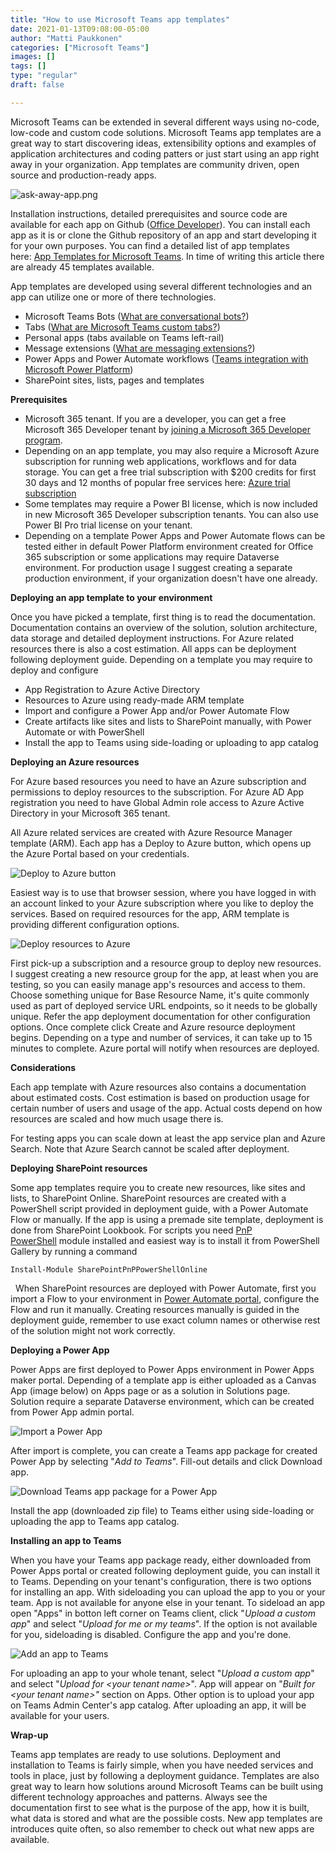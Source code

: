 ```yaml
---
title: "How to use Microsoft Teams app templates"
date: 2021-01-13T09:08:00-05:00
author: "Matti Paukkonen"
categories: ["Microsoft Teams"]
images: []
tags: []
type: "regular"
draft: false

---
```


Microsoft Teams can be extended in several different ways using no-code,
low-code and custom code solutions. Microsoft Teams app templates are a
great way to start discovering ideas, extensibility options and examples
of application architectures and coding patters or just start using an
app right away in your organization. App templates are community driven,
open source and production-ready apps.

![ask-away-app.png](/t5/image/serverpage/image-id/246324iE8BFFB879FCD309F/image-size/large?v=v2&px=999 "ask-away-app.png")


Installation instructions, detailed prerequisites and source code are
available for each app on Github ([Office
Developer](https://github.com/OfficeDev/)). You can install each app as
it is or clone the Github repository of an app and start developing it
for your own purposes. You can find a detailed list of app templates
here: [App Templates for Microsoft
Teams](https://docs.microsoft.com/en-us/microsoftteams/platform/samples/app-templates).
In time of writing this article there are already 45 templates
available.

App templates are developed using several different technologies and an
app can utilize one or more of there technologies.

-   Microsoft Teams Bots ([What are conversational
    bots?](https://docs.microsoft.com/en-us/microsoftteams/platform/bots/what-are-bots))
-   Tabs ([What are Microsoft Teams custom
    tabs?](https://docs.microsoft.com/en-us/microsoftteams/platform/tabs/what-are-tabs))
-   Personal apps (tabs available on Teams left-rail)
-   Message extensions ([What are messaging
    extensions?](https://docs.microsoft.com/en-us/microsoftteams/platform/messaging-extensions/what-are-messaging-extensions))
-   Power Apps and Power Automate workflows ([Teams integration with
    Microsoft Power
    Platform](https://docs.microsoft.com/en-us/microsoftteams/teams-power-platfom-integration))
-   SharePoint sites, lists, pages and templates

**Prerequisites**

-   Microsoft 365 tenant. If you are a developer, you can get a free
    Microsoft 365 Developer tenant by [joining a Microsoft 365 Developer
    program](https://developer.microsoft.com/en-us/microsoft-365/dev-program). 
-   Depending on an app template, you may also require a Microsoft Azure
    subscription for running web applications, workflows and for data
    storage. You can get a free trial subscription with \$200 credits
    for first 30 days and 12 months of popular free services
    here: [Azure trial
    subscription](https://azure.microsoft.com/en-us/free/)
-   Some templates may require a Power BI license, which is now included
    in new Microsoft 365 Developer subscription tenants. You can also
    use Power BI Pro trial license on your tenant.
-   Depending on a template Power Apps and Power Automate flows can be
    tested either in default Power Platform environment created for
    Office 365 subscription or some applications may require Dataverse
    environment. For production usage I suggest creating a separate
    production environment, if your organization doesn't have one
    already.

**Deploying an app template to your environment**

Once you have picked a template, first thing is to read the
documentation. Documentation contains an overview of the solution,
solution architecture, data storage and detailed deployment
instructions. For Azure related resources there is also a cost
estimation. All apps can be deployment following deployment guide.
Depending on a template you may require to deploy and configure

-   App Registration to Azure Active Directory
-   Resources to Azure using ready-made ARM template
-   Import and configure a Power App and/or Power Automate Flow
-   Create artifacts like sites and lists to SharePoint manually, with
    Power Automate or with PowerShell
-   Install the app to Teams using side-loading or uploading to app
    catalog

**Deploying an Azure resources**

For Azure based resources you need to have an Azure subscription and
permissions to deploy resources to the subscription. For Azure AD App
registration you need to have Global Admin role access to Azure Active
Directory in your Microsoft 365 tenant.

All Azure related services are created with Azure Resource Manager
template (ARM). Each app has a Deploy to Azure button, which opens up
the Azure Portal based on your credentials.

![Deploy to Azure
button](/t5/image/serverpage/image-id/246105iD3FE2AC7577F2AC3/image-size/large?v=v2&px=999 "68747470733a2f2f617a7572656465706c6f792e6e65742f6465706c6f79627574746f6e2e706e67.png")

Easiest way is to use that browser session, where you have logged in
with an account linked to your Azure subscription where you like to
deploy the services. Based on required resources for the app, ARM
template is providing different configuration options.

![Deploy resources to
Azure](/t5/image/serverpage/image-id/246103iB35764A9C516E3AF/image-size/large?v=v2&px=999 "teams-app-azure-deployment.png")

First pick-up a subscription and a resource group to deploy new
resources. I suggest creating a new resource group for the app, at least
when you are testing, so you can easily manage app's resources and
access to them. Choose something unique for Base Resource Name, it's
quite commonly used as part of deployed service URL endpoints, so it
needs to be globally unique. Refer the app deployment documentation for
other configuration options. Once complete click Create and Azure
resource deployment begins. Depending on a type and number of services,
it can take up to 15 minutes to complete. Azure portal will notify when
resources are deployed.

**Considerations**

Each app template with Azure resources also contains a documentation
about estimated costs. Cost estimation is based on production usage for
certain number of users and usage of the app. Actual costs depend on how
resources are scaled and how much usage there is. 

For testing apps you can scale down at least the app service plan and
Azure Search. Note that Azure Search cannot be scaled after deployment. 

**Deploying SharePoint resources**

Some app templates require you to create new resources, like sites and
lists, to SharePoint Online. SharePoint resources are created with a
PowerShell script provided in deployment guide, with a Power Automate
Flow or manually. If the app is using a premade site template,
deployment is done from SharePoint Lookbook. For scripts you need [PnP
PowerShell](https://docs.microsoft.com/en-us/powershell/sharepoint/sharepoint-pnp/sharepoint-pnp-cmdlets) module
installed and easiest way is to install it from PowerShell Gallery by
running a command
 
``` {.lia-code-sample .language-powershell}
Install-Module SharePointPnPPowerShellOnline
```
 
When SharePoint resources are deployed with Power Automate, first you
import a Flow to your environment in [Power Automate
portal](https://flow.microsoft.com/), configure the Flow and run it
manually. Creating resources manually is guided in the deployment guide,
remember to use exact column names or otherwise rest of the solution
might not work correctly.

**Deploying a Power App**

Power Apps are first deployed to Power Apps environment in Power Apps
maker portal. Depending of a template app is either uploaded as a Canvas
App (image below) on Apps page or as a solution in Solutions page.
Solution require a separate Dataverse environment, which can be created
from Power App admin portal.

![Import a Power
App](/t5/image/serverpage/image-id/246116i18DE9014E96E203F/image-size/large?v=v2&px=999 "Screenshot 2021-01-13 175255.png")

After import is complete, you can create a Teams app package for created
Power App by selecting "*Add to Teams*". Fill-out details and click
Download app.

![Download Teams app package for a Power
App](/t5/image/serverpage/image-id/246117i4982A44AF401C3DA/image-size/large?v=v2&px=999 "2021-01-13_17-54-25.png")

Install the app (downloaded zip file) to Teams either using side-loading
or uploading the app to Teams app catalog.

**Installing an app to Teams**

When you have your Teams app package ready, either downloaded from Power
Apps portal or created following deployment guide, you can install it to
Teams. Depending on your tenant's configuration, there is two options
for installing an app. With sideloading you can upload the app to you or
your team. App is not available for anyone else in your tenant. To
sideload an app open "Apps" in botton left corner on Teams client,
click "*Upload a custom app*" and select "*Upload for me or my
teams*". If the option is not available for you, sideloading is
disabled. Configure the app and you're done.

![Add an app to
Teams](/t5/image/serverpage/image-id/246124iEB526EE86024F4F9/image-size/large?v=v2&px=999 "2021-01-13_18-13-21.png")


For uploading an app to your whole tenant, select "*Upload a custom
app*" and select "*Upload for \<your tenant name>*". App will appear
on "*Built for \<your tenant name>"* section on Apps. Other option is
to upload your app on Teams Admin Center's app catalog. After uploading
an app, it will be available for your users.

**Wrap-up**

Teams app templates are ready to use solutions. Deployment and
installation to Teams is fairly simple, when you have needed services
and tools in place, just by following a deployment guidance. Templates
are also great way to learn how solutions around Microsoft Teams can be
built using different technology approaches and patterns. Always see the
documentation first to see what is the purpose of the app, how it is
built, what data is stored and what are the possible costs.
New app templates are introduces quite often, so also remember to check
out what new apps are available.
